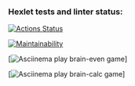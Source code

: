 ### Hexlet tests and linter status:
[![Actions Status](https://github.com/AVomalsi/python-project-49/actions/workflows/hexlet-check.yml/badge.svg)](https://github.com/AVomalsi/python-project-49/actions)

[![Maintainability](https://api.codeclimate.com/v1/badges/70a801a2dca250e915a9/maintainability)](https://codeclimate.com/github/AVomalsi/python-project-49/maintainability)

[![Asciinema play brain-even game](https://asciinema.org/a/gsNElceMHvQT1LJQQJYpFDYO1)]

[![Asciinema play brain-calc game](https://asciinema.org/a/479D1s21FZvOPe9ukTheK8Lcw)]